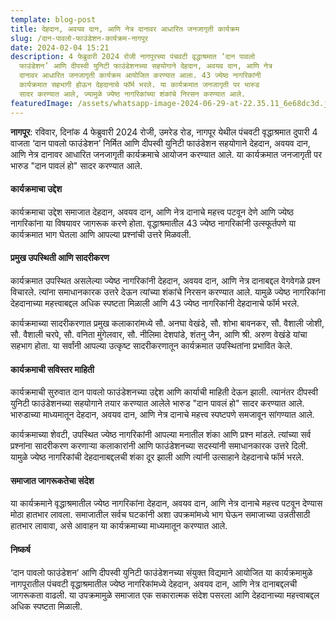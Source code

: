 ```yaml
---
template: blog-post
title: देहदान, अवयव दान, आणि नेत्र दानावर आधारित जनजागृती कार्यक्रम
slug: /दान-पावलो-फाउंडेशन-कार्यक्रम-नागपूर
date: 2024-02-04 15:21
description: 4 फेब्रुवारी 2024 रोजी नागपूरच्या पंचवटी वृद्धाश्रमात ‘दान पावलो
  फाउंडेशन’ आणि दीपस्वी युनिटी फाउंडेशनच्या सहयोगाने देहदान, अवयव दान, आणि नेत्र
  दानावर आधारित जनजागृती कार्यक्रम आयोजित करण्यात आला. 43 ज्येष्ठ नागरिकांनी
  कार्यक्रमात सहभागी होऊन देहदानाचे फॉर्म भरले. या कार्यक्रमात जनजागृती पर भारुड
  सादर करण्यात आले, ज्यामुळे ज्येष्ठ नागरिकांच्या शंकांचे निरसन करण्यात आले.
featuredImage: /assets/whatsapp-image-2024-06-29-at-22.35.11_6e68dc3d.jpg
---
```

**नागपूर**: रविवार, दिनांक 4 फेब्रुवारी 2024 रोजी, उमरेड रोड, नागपूर येथील पंचवटी वृद्धाश्रमात दुपारी 4 वाजता ‘दान पावलो फाउंडेशन’ निर्मित आणि दीपस्वी युनिटी फाउंडेशन सहयोगाने देहदान, अवयव दान, आणि नेत्र दानावर आधारित जनजागृती कार्यक्रमाचे आयोजन करण्यात आले. या कार्यक्रमात जनजागृती पर भारुड "दान पावलं हो" सादर करण्यात आले.

#### कार्यक्रमाचा उद्देश

कार्यक्रमाचा उद्देश समाजात देहदान, अवयव दान, आणि नेत्र दानाचे महत्त्व पटवून देणे आणि ज्येष्ठ नागरिकांना या विषयावर जागरूक करणे होता. वृद्धाश्रमातील 43 ज्येष्ठ नागरिकांनी उत्स्फूर्तपणे या कार्यक्रमात भाग घेतला आणि आपल्या प्रश्नांची उत्तरे मिळवली.

#### प्रमुख उपस्थिती आणि सादरीकरण

कार्यक्रमात उपस्थित असलेल्या ज्येष्ठ नागरिकांनी देहदान, अवयव दान, आणि नेत्र दानाबद्दल वेगवेगळे प्रश्न विचारले. त्यांना समाधानकारक उत्तरे देऊन त्यांच्या शंकांचे निरसन करण्यात आले. यामुळे ज्येष्ठ नागरिकांना देहदानाच्या महत्त्वाबद्दल अधिक स्पष्टता मिळाली आणि 43 ज्येष्ठ नागरिकांनी देहदानाचे फॉर्म भरले.

कार्यक्रमाच्या सादरीकरणात प्रमुख कलाकारांमध्ये सौ. अनघा वेखंडे, सौ. शोभा बावनकर, सौ. वैशाली जोशी, सौ. वैशाली चरपे, सौ. वनिता मुंगेलवार, सौ. नीलिमा देशपांडे, शंतनु जैन, आणि श्री. अरुण वेखंडे यांचा सहभाग होता. या सर्वांनी आपल्या उत्कृष्ट सादरीकरणातून कार्यक्रमात उपस्थितांना प्रभावित केले.

#### कार्यक्रमाची सविस्तर माहिती

कार्यक्रमाची सुरुवात दान पावलो फाउंडेशनच्या उद्देश आणि कार्याची माहिती देऊन झाली. त्यानंतर दीपस्वी युनिटी फाउंडेशनच्या सहयोगाने तयार करण्यात आलेले भारुड "दान पावलं हो" सादर करण्यात आले. भारुडाच्या माध्यमातून देहदान, अवयव दान, आणि नेत्र दानाचे महत्त्व स्पष्टपणे समजावून सांगण्यात आले.

कार्यक्रमाच्या शेवटी, उपस्थित ज्येष्ठ नागरिकांनी आपल्या मनातील शंका आणि प्रश्न मांडले. त्यांच्या सर्व प्रश्नांना सादरीकरण करणाऱ्या कलाकारांनी आणि फाउंडेशनच्या सदस्यांनी समाधानकारक उत्तरे दिली. यामुळे ज्येष्ठ नागरिकांची देहदानाबद्दलची शंका दूर झाली आणि त्यांनी उत्साहाने देहदानाचे फॉर्म भरले.

#### समाजात जागरूकतेचा संदेश

या कार्यक्रमाने वृद्धाश्रमातील ज्येष्ठ नागरिकांना देहदान, अवयव दान, आणि नेत्र दानाचे महत्त्व पटवून देण्यास मोठा हातभार लावला. समाजातील सर्वच घटकांनी अशा उपक्रमांमध्ये भाग घेऊन समाजाच्या उन्नतीसाठी हातभार लावावा, असे आवाहन या कार्यक्रमाच्या माध्यमातून करण्यात आले.

#### निष्कर्ष

‘दान पावलो फाउंडेशन’ आणि दीपस्वी युनिटी फाउंडेशनच्या संयुक्त विद्यमाने आयोजित या कार्यक्रमामुळे नागपूरातील पंचवटी वृद्धाश्रमातील ज्येष्ठ नागरिकांमध्ये देहदान, अवयव दान, आणि नेत्र दानाबद्दलची जागरूकता वाढली. या उपक्रमामुळे समाजात एक सकारात्मक संदेश पसरला आणि देहदानाच्या महत्त्वाबद्दल अधिक स्पष्टता मिळाली.